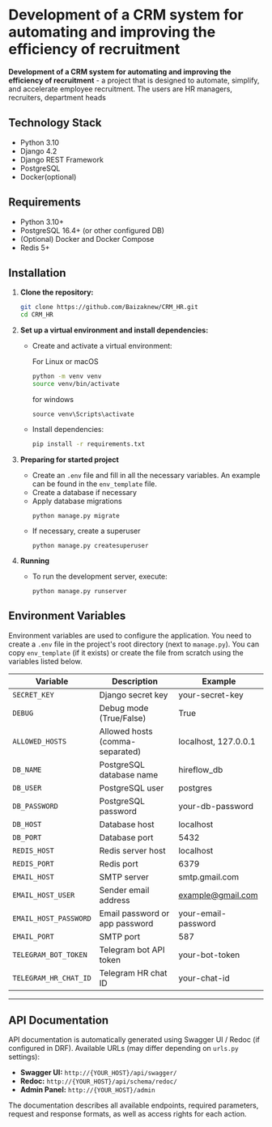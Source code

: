 # Development of a CRM system for automating and improving the efficiency of recruitment

**Development of a CRM system for automating and improving the efficiency of recruitment** - a project that is designed to automate, simplify, and accelerate employee recruitment. The users are HR managers, recruiters, department heads

## Technology Stack

*   Python 3.10
*   Django 4.2
*   Django REST Framework
*   PostgreSQL
*   Docker(optional)


## Requirements

*   Python 3.10+
*   PostgreSQL 16.4+ (or other configured DB)
*   (Optional) Docker and Docker Compose
*   Redis 5+

## Installation

1.  **Clone the repository:**
    ```bash
    git clone https://github.com/Baizaknew/CRM_HR.git
    cd CRM_HR
    ```

2.  **Set up a virtual environment and install dependencies:**
    *   Create and activate a virtual environment:

        For Linux or macOS

        ```bash
        python -m venv venv
        source venv/bin/activate
        ```

        for windows

        ```
        source venv\Scripts\activate
        ```
    *   Install dependencies:

        ```bash
        pip install -r requirements.txt
        ```

3.  **Preparing for started project**
    *   Create an `.env` file and fill in all the necessary variables. An example can be found in the `env_template` file.
    *   Сreate a database if necessary
    *   Apply database migrations
        ```
        python manage.py migrate
        ```
    *   If necessary, create a superuser
        ```
        python manage.py createsuperuser
        ```

4.  **Running**

    *   To run the development server, execute:

        ```
        python manage.py runserver
        ```

## Environment Variables

Environment variables are used to configure the application. You need to create a `.env` file in the project's root directory (next to `manage.py`). You can copy `env_template` (if it exists) or create the file from scratch using the variables listed below.

| Variable                | Description                                  | Example                              |
|-------------------------|----------------------------------------------|--------------------------------------|
| `SECRET_KEY`            | Django secret key                            | your-secret-key                      |
| `DEBUG`                 | Debug mode (True/False)                      | True                                 |
| `ALLOWED_HOSTS`         | Allowed hosts (comma-separated)              | localhost, 127.0.0.1                 |
| `DB_NAME`               | PostgreSQL database name                     | hireflow_db                          |
| `DB_USER`               | PostgreSQL user                              | postgres                             |
| `DB_PASSWORD`           | PostgreSQL password                          | your-db-password                     |
| `DB_HOST`               | Database host                                | localhost                            |
| `DB_PORT`               | Database port                                | 5432                                 |
| `REDIS_HOST`            | Redis server host                            | localhost                            |
| `REDIS_PORT`            | Redis port                                   | 6379                                 |
| `EMAIL_HOST`            | SMTP server                                  | smtp.gmail.com                        |
| `EMAIL_HOST_USER`       | Sender email address                         | example@gmail.com                    |
| `EMAIL_HOST_PASSWORD`   | Email password or app password               | your-email-password                  |
| `EMAIL_PORT`            | SMTP port                                    | 587                                  |
| `TELEGRAM_BOT_TOKEN`    | Telegram bot API token                       | your-bot-token                       |
| `TELEGRAM_HR_CHAT_ID`   | Telegram HR chat ID                          | your-chat-id                         |

---

## API Documentation

API documentation is automatically generated using Swagger UI / Redoc (if configured in DRF). Available URLs (may differ depending on `urls.py` settings):

*   **Swagger UI:** `http://{YOUR_HOST}/api/swagger/`
*   **Redoc:** `http://{YOUR_HOST}/api/schema/redoc/`
*   **Admin Panel:** `http://{YOUR_HOST}/admin`

The documentation describes all available endpoints, required parameters, request and response formats, as well as access rights for each action.
